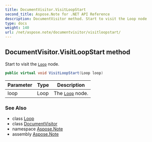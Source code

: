 ```yaml
---
title: DocumentVisitor.VisitLoopStart
second_title: Aspose.Note for .NET API Reference
description: DocumentVisitor method. Start to visit the Loop node
type: docs
weight: 140
url: /net/aspose.note/documentvisitor/visitloopstart/
---
```

## DocumentVisitor.VisitLoopStart method

Start to visit the [`Loop`](../../loop/) node.

```csharp
public virtual void VisitLoopStart(Loop loop)
```

| Parameter | Type | Description |
| --- | --- | --- |
| loop | Loop | The [`Loop`](../../loop/) node. |

### See Also

* class [Loop](../../loop/)
* class [DocumentVisitor](../)
* namespace [Aspose.Note](../../documentvisitor/)
* assembly [Aspose.Note](../../../)


